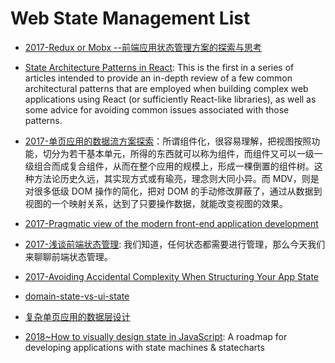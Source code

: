 # Web State Management List

- [2017-Redux or Mobx --前端应用状态管理方案的探索与思考](http://www.jianshu.com/p/a52e896f8c8f)

- [State Architecture Patterns in React](https://parg.co/b4J): This is the first in a series of articles intended to provide an in-depth review of a few common architectural patterns that are employed when building complex web applications using React (or sufficiently React-like libraries), as well as some advice for avoiding common issues associated with those patterns.

- [2017-单页应用的数据流方案探索](https://parg.co/bfN)：所谓组件化，很容易理解，把视图按照功能，切分为若干基本单元，所得的东西就可以称为组件，而组件又可以一级一级组合而成复合组件，从而在整个应用的规模上，形成一棵倒置的组件树。这种方法论历史久远，其实现方式或有瑜亮，理念则大同小异。而 MDV，则是对很多低级 DOM 操作的简化，把对 DOM 的手动修改屏蔽了，通过从数据到视图的一个映射关系，达到了只要操作数据，就能改变视图的效果。

- [2017-Pragmatic view of the modern front-end application development](http://dimafeng.com/2017/04/23/modern-frontend/)

- [2017-浅谈前端状态管理](https://zhuanlan.zhihu.com/p/25800767): 我们知道，任何状态都需要进行管理，那么今天我们来聊聊前端状态管理。

- [2017-Avoiding Accidental Complexity When Structuring Your App State](https://parg.co/G8z)

- [domain-state-vs-ui-state](https://medium.com/front-end-developers/domain-state-vs-ui-state-768c1271a41d#.39j4vok6z)

- [复杂单页应用的数据层设计](https://zhuanlan.zhihu.com/p/24677176)

- [2018~How to visually design state in JavaScript](https://link.medium.com/MU9cV0nNzZ): A roadmap for developing applications with state machines & statecharts
